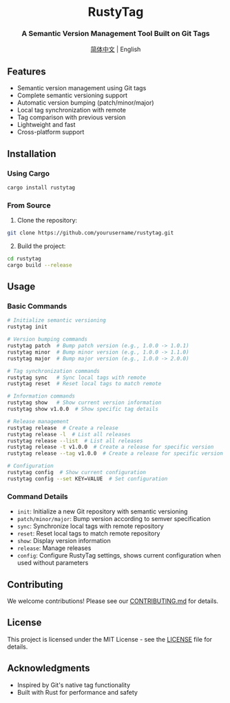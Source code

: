 <div align="center">

# RustyTag

### A Semantic Version Management Tool Built on Git Tags

[简体中文](README.md) | English

</div>

## Features

- Semantic version management using Git tags
- Complete semantic versioning support
- Automatic version bumping (patch/minor/major)
- Local tag synchronization with remote
- Tag comparison with previous version
- Lightweight and fast
- Cross-platform support

## Installation

### Using Cargo

```sh
cargo install rustytag
```

### From Source

1. Clone the repository:

```sh
git clone https://github.com/yourusername/rustytag.git
```

2. Build the project:

```sh
cd rustytag
cargo build --release
```

## Usage

### Basic Commands

```sh
# Initialize semantic versioning
rustytag init

# Version bumping commands
rustytag patch  # Bump patch version (e.g., 1.0.0 -> 1.0.1)
rustytag minor  # Bump minor version (e.g., 1.0.0 -> 1.1.0)
rustytag major  # Bump major version (e.g., 1.0.0 -> 2.0.0)

# Tag synchronization commands
rustytag sync   # Sync local tags with remote
rustytag reset  # Reset local tags to match remote

# Information commands
rustytag show   # Show current version information
rustytag show v1.0.0  # Show specific tag details

# Release management
rustytag release  # Create a release
rustytag release -l  # List all releases
rustytag release --list  # List all releases
rustytag release -t v1.0.0  # Create a release for specific version
rustytag release --tag v1.0.0  # Create a release for specific version

# Configuration
rustytag config  # Show current configuration
rustytag config --set KEY=VALUE  # Set configuration
```

### Command Details

- `init`: Initialize a new Git repository with semantic versioning
- `patch/minor/major`: Bump version according to semver specification
- `sync`: Synchronize local tags with remote repository
- `reset`: Reset local tags to match remote repository
- `show`: Display version information
- `release`: Manage releases
- `config`: Configure RustyTag settings, shows current configuration when used without parameters

## Contributing

We welcome contributions! Please see our [CONTRIBUTING.md](CONTRIBUTING.md) for details.

## License

This project is licensed under the MIT License - see the [LICENSE](LICENSE) file for details.

## Acknowledgments

- Inspired by Git's native tag functionality
- Built with Rust for performance and safety
